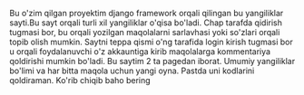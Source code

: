 Bu o'zim qilgan proyektim django framework orqali qilingan bu yangiliklar sayti.Bu sayt orqali turli xil yangiliklar o'qisa bo'ladi.
Chap tarafda qidirish tugmasi bor, bu orqali yozilgan maqolalarni sarlavhasi yoki so'zlari orqali topib olish mumkin.
Saytni teppa qismi o'ng tarafida login kirish tugmasi bor u orqali foydalanuvchi o'z akkauntiga kirib maqolalarga kommentariya qoldirishi mumkin bo'ladi.
Bu saytim 2 ta pagedan iborat. Umumiy yangiliklar bo'limi va har bitta maqola uchun yangi oyna. Pastda uni kodlarini qoldiraman. Ko'rib chiqib baho bering
